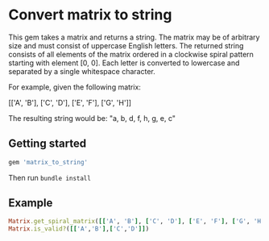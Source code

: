# Convert matrix to string
This gem takes a matrix and returns a string. The matrix may be of arbitrary size and must consist of uppercase English letters. The returned string consists of all elements of the matrix ordered in a clockwise spiral pattern starting with element [0, 0]. Each letter is converted to lowercase and separated by a single whitespace character.

For example, given the following matrix:

[['A', 'B'], ['C', 'D'], ['E', 'F'], ['G', 'H']]

The resulting string would be: "a, b, d, f, h, g, e, c"

## Getting started
```ruby
gem 'matrix_to_string'
```
Then run `bundle install`

## Example
```ruby
Matrix.get_spiral_matrix([['A', 'B'], ['C', 'D'], ['E', 'F'], ['G', 'H']]
Matrix.is_valid?([['A','B'],['C','D']])
```